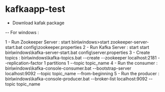 # kafkaapp-test

- Download kafak package 

-- For windows :

  1 - Run Zookeeper Server : start bin\windows>start zookeeper-server-start.bat config\zookeeper.properties 
  2 - Run Kafka Server : start start bin\windows\kafka-server-start.bat config\server.properties
  3 - Create topics : bin\windows\kafka-topics.bat --create --zookeeper localhost:2181 --replication-factor 1 partitions 1 --topic topic_name
  4 - Run the consumer : bin\windows\kafka-console-consumer.bat --bootstrap-server localhost:9092 --topic topic_name --from-beginning
  5 - Run the producer : bin\windows\kafka-console-producer.bat --broker-list localhost:9092 --topic topic_name
  
  
